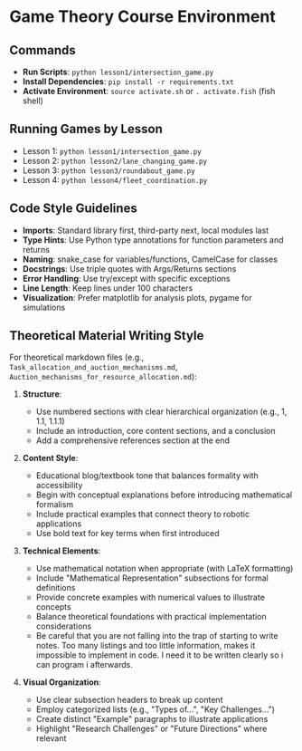 # Game Theory Course Environment

## Commands
- **Run Scripts**: `python lesson1/intersection_game.py`
- **Install Dependencies**: `pip install -r requirements.txt`
- **Activate Environment**: `source activate.sh` or `. activate.fish` (fish shell)

## Running Games by Lesson
- Lesson 1: `python lesson1/intersection_game.py`
- Lesson 2: `python lesson2/lane_changing_game.py`
- Lesson 3: `python lesson3/roundabout_game.py`
- Lesson 4: `python lesson4/fleet_coordination.py`

## Code Style Guidelines
- **Imports**: Standard library first, third-party next, local modules last
- **Type Hints**: Use Python type annotations for function parameters and returns
- **Naming**: snake_case for variables/functions, CamelCase for classes
- **Docstrings**: Use triple quotes with Args/Returns sections
- **Error Handling**: Use try/except with specific exceptions
- **Line Length**: Keep lines under 100 characters
- **Visualization**: Prefer matplotlib for analysis plots, pygame for simulations

## Theoretical Material Writing Style
For theoretical markdown files (e.g., `Task_allocation_and_auction_mechanisms.md`, `Auction_mechanisms_for_resource_allocation.md`):

1. **Structure**:
   - Use numbered sections with clear hierarchical organization (e.g., 1, 1.1, 1.1.1)
   - Include an introduction, core content sections, and a conclusion
   - Add a comprehensive references section at the end

2. **Content Style**:
   - Educational blog/textbook tone that balances formality with accessibility
   - Begin with conceptual explanations before introducing mathematical formalism
   - Include practical examples that connect theory to robotic applications
   - Use bold text for key terms when first introduced


3. **Technical Elements**:
   - Use mathematical notation when appropriate (with LaTeX formatting)
   - Include "Mathematical Representation" subsections for formal definitions
   - Provide concrete examples with numerical values to illustrate concepts
   - Balance theoretical foundations with practical implementation considerations
   - Be careful that you are not falling into the trap of starting to write notes. Too many listings and too little information, makes it impossible to implement in code. I need it to be written clearly so i can program i afterwards.

4. **Visual Organization**:
   - Use clear subsection headers to break up content
   - Employ categorized lists (e.g., "Types of...", "Key Challenges...")
   - Create distinct "Example" paragraphs to illustrate applications
   - Highlight "Research Challenges" or "Future Directions" where relevant